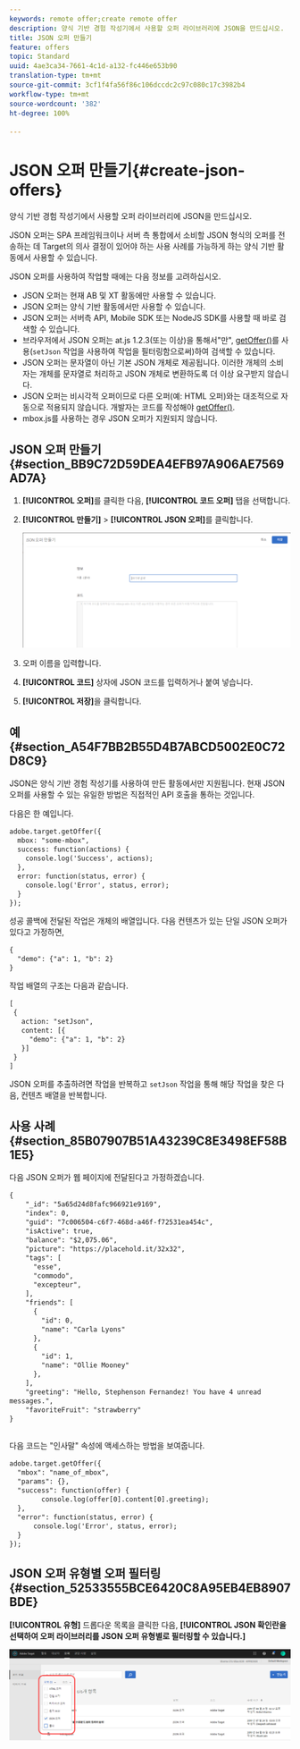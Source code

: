 ```yaml
---
keywords: remote offer;create remote offer
description: 양식 기반 경험 작성기에서 사용할 오퍼 라이브러리에 JSON을 만드십시오.
title: JSON 오퍼 만들기
feature: offers
topic: Standard
uuid: 4ae3ca34-7661-4c1d-a132-fc446e653b90
translation-type: tm+mt
source-git-commit: 3cf1f4fa56f86c106dccdc2c97c080c17c3982b4
workflow-type: tm+mt
source-wordcount: '382'
ht-degree: 100%

---
```



# JSON 오퍼 만들기{#create-json-offers}

양식 기반 경험 작성기에서 사용할 오퍼 라이브러리에 JSON을 만드십시오.

JSON 오퍼는 SPA 프레임워크이나 서버 측 통합에서 소비할 JSON 형식의 오퍼를 전송하는 데 Target의 의사 결정이 있어야 하는 사용 사례를 가능하게 하는 양식 기반 활동에서 사용할 수 있습니다.

JSON 오퍼를 사용하여 작업할 때에는 다음 정보를 고려하십시오.

* JSON 오퍼는 현재 AB 및 XT 활동에만 사용할 수 있습니다.
* JSON 오퍼는 양식 기반 활동에서만 사용할 수 있습니다.
* JSON 오퍼는 서버측 API, Mobile SDK 또는 NodeJS SDK를 사용할 때 바로 검색할 수 있습니다.
* 브라우저에서 JSON 오퍼는 at.js 1.2.3(또는 이상)을 통해서&quot;만&quot;,  [getOffer()](/help/c-implementing-target/c-implementing-target-for-client-side-web/adobe-target-getoffer.md)를 사용(`setJson` 작업을 사용하여 작업을 필터링함으로써)하여 검색할 수 있습니다.
* JSON 오퍼는 문자열이 아닌 기본 JSON 개체로 제공됩니다. 이러한 개체의 소비자는 개체를 문자열로 처리하고 JSON 개체로 변환하도록 더 이상 요구받지 않습니다.
* JSON 오퍼는 비시각적 오퍼이므로 다른 오퍼(예: HTML 오퍼)와는 대조적으로 자동으로 적용되지 않습니다. 개발자는 코드를 작성해야 [getOffer()](/help/c-implementing-target/c-implementing-target-for-client-side-web/adobe-target-getoffer.md).
* mbox.js를 사용하는 경우 JSON 오퍼가 지원되지 않습니다.

## JSON 오퍼 만들기 {#section_BB9C72D59DEA4EFB97A906AE7569AD7A}

1. **[!UICONTROL 오퍼]**&#x200B;를 클릭한 다음, **[!UICONTROL 코드 오퍼]** 탭을 선택합니다.
1. **[!UICONTROL 만들기]** > **[!UICONTROL JSON 오퍼]**&#x200B;를 클릭합니다.

   ![](assets/offer-json.png)

1. 오퍼 이름을 입력합니다.
1. **[!UICONTROL 코드]** 상자에 JSON 코드를 입력하거나 붙여 넣습니다.
1. **[!UICONTROL 저장]**&#x200B;을 클릭합니다.

## 예 {#section_A54F7BB2B55D4B7ABCD5002E0C72D8C9}

JSON은 양식 기반 경험 작성기를 사용하여 만든 활동에서만 지원됩니다. 현재 JSON 오퍼를 사용할 수 있는 유일한 방법은 직접적인 API 호출을 통하는 것입니다.

다음은 한 예입니다.

```
adobe.target.getOffer({ 
  mbox: "some-mbox", 
  success: function(actions) { 
    console.log('Success', actions); 
  }, 
  error: function(status, error) { 
    console.log('Error', status, error); 
  } 
});
```

성공 콜백에 전달된 작업은 개체의 배열입니다. 다음 컨텐츠가 있는 단일 JSON 오퍼가 있다고 가정하면,

```
{ 
  "demo": {"a": 1, "b": 2} 
}
```

작업 배열의 구조는 다음과 같습니다.

```
[ 
 { 
   action: "setJson", 
   content: [{ 
     "demo": {"a": 1, "b": 2} 
   }] 
 }  
]
```

JSON 오퍼를 추출하려면 작업을 반복하고 `setJson` 작업을 통해 해당 작업을 찾은 다음, 컨텐츠 배열을 반복합니다.

## 사용 사례 {#section_85B07907B51A43239C8E3498EF58B1E5}

다음 JSON 오퍼가 웹 페이지에 전달된다고 가정하겠습니다.

```
{ 
    "_id": "5a65d24d8fafc966921e9169", 
    "index": 0, 
    "guid": "7c006504-c6f7-468d-a46f-f72531ea454c", 
    "isActive": true, 
    "balance": "$2,075.06", 
    "picture": "https://placehold.it/32x32", 
    "tags": [ 
      "esse", 
      "commodo", 
      "excepteur", 
    ], 
    "friends": [ 
      { 
        "id": 0, 
        "name": "Carla Lyons" 
      }, 
      { 
        "id": 1, 
        "name": "Ollie Mooney" 
      }, 
    ], 
    "greeting": "Hello, Stephenson Fernandez! You have 4 unread messages.", 
    "favoriteFruit": "strawberry" 
} 
  
```

다음 코드는 &quot;인사말&quot; 속성에 액세스하는 방법을 보여줍니다.

```
adobe.target.getOffer({   
  "mbox": "name_of_mbox", 
  "params": {}, 
  "success": function(offer) {           
        console.log(offer[0].content[0].greeting); 
  },   
  "error": function(status, error) {           
      console.log('Error', status, error); 
  } 
});
```

## JSON 오퍼 유형별 오퍼 필터링 {#section_52533555BCE6420C8A95EB4EB8907BDE}

**[!UICONTROL 유형]** 드롭다운 목록을 클릭한 다음, **[!UICONTROL JSON 확인란을 선택하여 오퍼 라이브러리를 JSON 오퍼 유형별로 필터링할 수 있습니다.]**

![](assets/offer-json-filter.png)

